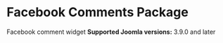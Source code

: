 # Facebook Comments Package
Facebook comment widget
**Supported Joomla versions:** 3.9.0 and later  
